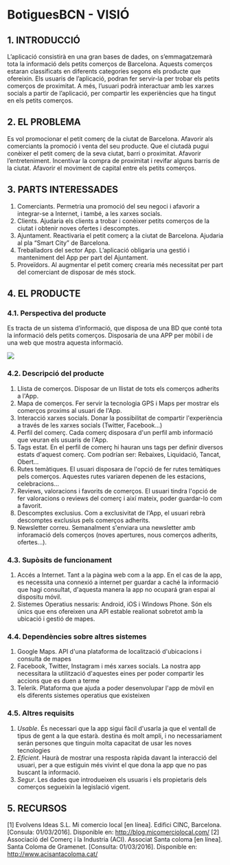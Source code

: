 ﻿# BotiguesBCN - VISIÓ #


## 1. INTRODUCCIÓ ##

L’aplicació consistirà en una gran bases de dades, on s’emmagatzemarà tota la informació dels petits comerços de Barcelona. Aquests comerços estaran classificats en diferents categories segons els producte que ofereixin.
Els usuaris de l’aplicació, podran fer servir-la per trobar els petits comerços de proximitat. A més, l’usuari podrà interactuar amb les xarxes socials a partir de l’aplicació, per compartir les experiències que ha tingut en els petits comerços.

## 2. EL PROBLEMA ##

Es vol promocionar el petit comerç de la ciutat de Barcelona. Afavorir als comerciants la promoció  i venta del seu producte.
Que el ciutadà pugui conèixer el petit comerç de la seva ciutat, barri o proximitat. 
Afavorir l’entreteniment.
Incentivar la compra de proximitat i revifar alguns barris de la ciutat. 
Afavorir el moviment de capital entre els petits comerços. 

## 3. PARTS INTERESSADES ##

1. Comerciants. Permetria una promoció del seu negoci i afavorir a integrar-se a Internet, i també, a les xarxes socials.
2. Clients. Ajudaria els clients a trobar i conèixer petits comerços de la ciutat i obtenir noves ofertes i descomptes.
3. Ajuntament. Reactivaria el petit comerç a la ciutat de Barcelona. Ajudaria al pla “Smart City” de Barcelona.
4. Treballadors del sector App. L’aplicació obligaria una gestió i manteniment del App per part del Ajuntament.
5. Proveïdors. Al augmentar el petit comerç crearia més necessitat per part del comerciant de disposar de més stock.

## 4. EL PRODUCTE ##

### 4.1. Perspectiva del producte ###

Es tracta de un sistema d’informació, que disposa de una BD que conté tota la informació dels petits comerços. Disposaria de una APP per mòbil i de una web que mostra aquesta informació. 
 
![](https://bitbucket.org/celiaUPC/gps-up-11/src/bf769a996dd75a2d80c8c453fb061fb0afe80511/imatges/visio_producte.png?at=master&fileviewer=file-view-default)










### 4.2. Descripció del producte ###

1. Llista de comerços. Disposar de un llistat de tots els comerços adherits a l'App.
2. Mapa de comerços. Fer servir la tecnologia GPS i Maps per mostrar els comerços proxims al usuari de l'App.
3. Interacció xarxes socials. Donar la possibilitat de compartir l'experiència a través de les xarxes socials (Twitter, Facebook...)
4. Perfil del comerç. Cada comerç  disposara d'un perfil amb informació que veuran els usuaris de l'App.
5. Tags estat. En el perfil de comerç hi hauran uns tags per definir diversos estats d'aquest comerç. Com podrían ser: Rebaixes, Liquidació, Tancat, Obert...
6. Rutes temàtiques. El usuari disposara de l'opció de fer rutes temàtiques pels comerços. Aquestes rutes variaren depenen de les estacions, celebracions...
7. Reviews, valoracions i favorits de comerços. El usuari tindra l'opció de fer valoracions o reviews del comerç i així mateix, poder guardar-lo com a favorit.
8. Descomptes exclusius. Com a exclusivitat de l'App, el usuari rebrà descomptes exclusius pels comerços adherits.
9. Newsletter correu. Semanalment s'enviara una newsletter amb inforamació dels comerços (noves apertures, nous comerços adherits, ofertes...).

### 4.3. Supòsits de funcionament ###

1. Accés a Internet. Tant a la pàgina web com a la app. En el cas de la app, es necessita una connexió a internet per guardar a caché la informació que hagi consultat, d'aquesta manera 
la app no ocupará gran espai al dispositu móvil.
2. Sistemes Operatius nessaris: Android, iOS i Windows Phone. Són els únics que ens ofereixen una API estable realionat sobretot amb la ubicació i gestió de mapes.

### 4.4. Dependències sobre altres sistemes ###

1. Google Maps. API d'una plataforma de localització d'ubicacions i consulta de mapes
2. Facebook, Twitter, Instagram i més xarxes socials. La nostra app necessitara la utilització
d'aquestes eines per poder compartir les accions que es duen a terme
3. Telerik. Plataforma que ajuda a poder desenvolupar l'app de mòvil en els diferents sistemes operatius que existeixen

  
### 4.5. Altres requisits ###

1. *Usable*. És necessari que la app sigui fàcil d'usarla ja que el ventall de tipus de gent a la que estarà.
destina és molt ampli, i no necessariament serán persones que tinguin molta capacitat de usar les noves tecnologies
2. *Eficient*. Haurà de mostrar una resposta ràpida davant la interacció del usuari, per a que estiguin més vivint el que dona la app que no pas buscant la informació.
3. *Segur*. Les dades que introdueixen els usuaris i els propietaris dels comerços segueixin la legislació vigent.

## 5. RECURSOS ##

[1] Evolvens Ideas S.L. Mi comercio local [en línea]. Edifici CINC, Barcelona.[Consula: 01/03/2016]. Disponible en: <http://blog.micomerciolocal.com/>
[2] Associació del Comerç i la Industria (ACI). Associat Santa coloma [en línea]. Santa Coloma de Gramenet. [Consulta: 01/03/2016]. Disponible en: http://www.acisantacoloma.cat/
